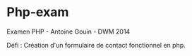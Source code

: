 Php-exam
========

Examen PHP - Antoine Gouin - DWM 2014

Défi : Création d'un formulaire de contact fonctionnel en php.
